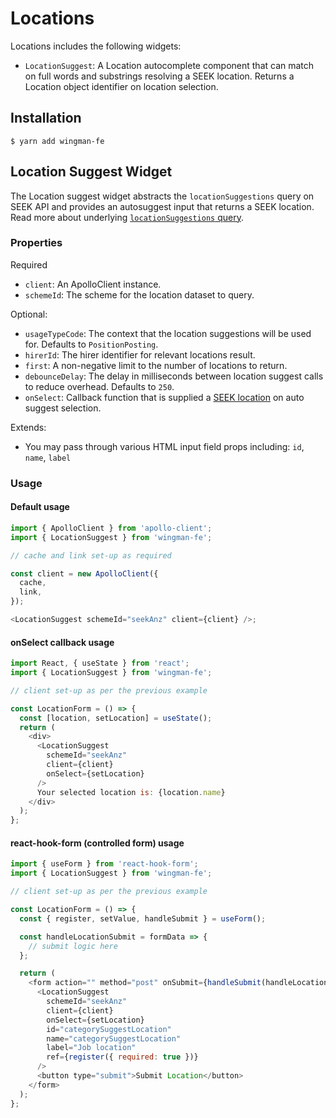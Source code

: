 # Locations

Locations includes the following widgets:

- `LocationSuggest`: A Location autocomplete component that can match on full words and substrings resolving a SEEK location. Returns a Location object identifier on location selection.

## Installation

```shell
$ yarn add wingman-fe
```

## Location Suggest Widget

The Location suggest widget abstracts the `locationSuggestions` query on SEEK API and provides an autosuggest input that returns a SEEK location. Read more about underlying [`locationSuggestions` query](https://developer.seek.com/schema/#operation-locationSuggestions).

### Properties

Required

- `client`: An ApolloClient instance.
- `schemeId`: The scheme for the location dataset to query.

Optional:

- `usageTypeCode`: The context that the location suggestions will be used for. Defaults to `PositionPosting`.
- `hirerId`: The hirer identifier for relevant locations result.
- `first`: A non-negative limit to the number of locations to return.
- `debounceDelay`: The delay in milliseconds between location suggest calls to reduce overhead. Defaults to `250`.
- `onSelect`: Callback function that is supplied a [SEEK location](https://developer.seek.com/schema/#definition-Location) on auto suggest selection.

Extends:

- You may pass through various HTML input field props including: `id`, `name`, `label`

### Usage

#### Default usage

```javascript
import { ApolloClient } from 'apollo-client';
import { LocationSuggest } from 'wingman-fe';

// cache and link set-up as required

const client = new ApolloClient({
  cache,
  link,
});

<LocationSuggest schemeId="seekAnz" client={client} />;
```

#### onSelect callback usage

```javascript
import React, { useState } from 'react';
import { LocationSuggest } from 'wingman-fe';

// client set-up as per the previous example

const LocationForm = () => {
  const [location, setLocation] = useState();
  return (
    <div>
      <LocationSuggest
        schemeId="seekAnz"
        client={client}
        onSelect={setLocation}
      />
      Your selected location is: {location.name}
    </div>
  );
};
```

#### react-hook-form (controlled form) usage

```javascript
import { useForm } from 'react-hook-form';
import { LocationSuggest } from 'wingman-fe';

// client set-up as per the previous example

const LocationForm = () => {
  const { register, setValue, handleSubmit } = useForm();

  const handleLocationSubmit = formData => {
    // submit logic here
  };

  return (
    <form action="" method="post" onSubmit={handleSubmit(handleLocationSubmit)}>
      <LocationSuggest
        schemeId="seekAnz"
        client={client}
        onSelect={setLocation}
        id="categorySuggestLocation"
        name="categorySuggestLocation"
        label="Job location"
        ref={register({ required: true })}
      />
      <button type="submit">Submit Location</button>
    </form>
  );
};
```
